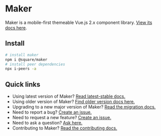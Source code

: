 # Maker

Maker is a mobile-first themeable Vue.js 2.x component library. [View its docs here](https://square.github.io/maker/styleguide/latest-stable/#/).

## Install

```sh
# install maker
npm i @square/maker
# install peer dependencies
npx i-peers -a
```

## Quick links

- Using latest version of Maker? [Read latest-stable docs.](https://square.github.io/maker/styleguide/latest-stable/#/)
- Using older version of Maker? [Find older version docs here.](https://square.github.io/maker/)
- Upgrading to a new major version of Maker? [Read the migration docs.](.github/MIGRATION.md)
- Need to report a bug? [Create an issue.](https://github.com/square/maker/issues/new/choose)
- Need to request a new feature? [Create an issue.](https://github.com/square/maker/issues/new/choose)
- Need to ask a question? [Ask here.](https://github.com/square/maker/discussions)
- Contributing to Maker? [Read the contributing docs.](.github/CONTRIBUTING.md)

